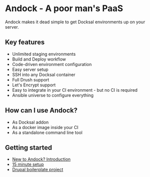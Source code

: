 # Andock - A poor man's PaaS

Andock makes it dead simple to get Docksal environments up on your server. 

## Key features
* Unlimited staging environments
* Build and Deploy workflow
* Code-driven environment configuration
* Easy server setup
* SSH into any Docksal container
* Full Drush support
* Let's Encrypt support
* Easy to integrate in your CI environment - but no CI is required
* Ansible universe to configure everything

## How can I use Andock?
* As Docksal addon
* As a docker image inside your CI
* As a standalone command line tool

## Getting started
* [New to Andock? Introduction](getting-started/introduction.md)
* [15 minute setup](getting-started/docksal.md)
* [Drupal boilerplate project](https://github.com/andock/boilerplate-drupal8)
